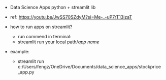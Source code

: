 * Data Science Apps
python + streamlit lib
* ref: https://youtu.be/JwSS70SZdyM?si=Me-_-uP7rT13izaT 

* how to run apps on streamlit?
   * run commend in terminal:
   * streamlit run your local path/*app name*
* example:
   * streamlit run c:/Users/fengz/OneDrive/Documents/data_science_apps/stockprice_app.py

